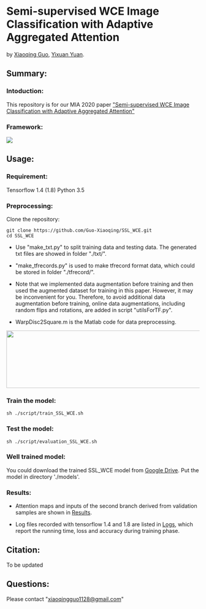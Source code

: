 # Semi-supervised WCE Image Classification with Adaptive Aggregated Attention 

by [Xiaoqing Guo](https://guo-xiaoqing.github.io/), [Yixuan Yuan](http://www.ee.cityu.edu.hk/~yxyuan/people/people.htm).

## Summary:

### Intoduction:
This repository is for our MIA 2020 paper ["Semi-supervised WCE Image Classification with Adaptive Aggregated Attention"](https://)

### Framework:
![](https://github.com/Guo-Xiaoqing/SSL_WCE/raw/master/Figs/network.png)

## Usage:
### Requirement:
Tensorflow 1.4 (1.8)
Python 3.5

### Preprocessing:
Clone the repository:
```
git clone https://github.com/Guo-Xiaoqing/SSL_WCE.git
cd SSL_WCE 
```
* Use "make_txt.py" to split training data and testing data. The generated txt files are showed in folder "./txt/".

* "make_tfrecords.py" is used to make tfrecord format data, which could be stored in folder "./tfrecord/".

* Note that we implemented data augmentation before training and then used the augmented dataset for training in this paper. However, it may be inconvenient for you. Therefore, to avoid additional data augmentation before training, online data augmentations, including random flips and rotations, are added in script "utilsForTF.py". 

* WarpDisc2Square.m is the Matlab code for data preprocessing. 
<img src="https://github.com/Guo-Xiaoqing/SSL_WCE/raw/master/Figs/preprocess.png" width="600" height="150" />

### Train the model: 
```
sh ./script/train_SSL_WCE.sh
```

### Test the model: 
```
sh ./script/evaluation_SSL_WCE.sh
```

### Well trained model:
You could download the trained SSL_WCE model from [Google Drive](https://drive.google.com/file/d/1j-Q_u0-Xyp2xYjA55d8zsV1mM9DE2DRc/view?usp=sharing). Put the model in directory './models'.

### Results:
* Attention maps and inputs of the second branch derived from validation samples are shown in [Results](https://github.com/Guo-Xiaoqing/SSL_WCE/tree/master/models/attention_map/).

* Log files recorded with tensorflow 1.4 and 1.8 are listed in [Logs](https://github.com/Guo-Xiaoqing/SSL_WCE/tree/master/models/logs/), which report the running time, loss and accuracy during training phase.

## Citation:
To be updated

## Questions:
Please contact "xiaoqingguo1128@gmail.com" 
